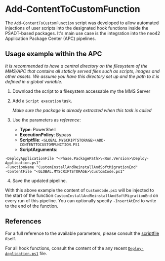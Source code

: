 # Add-ContentToCustomFunction
The `Add-ContentToCustomFunction` script was developed to allow automated injections of user scripts into the designated hook functions inside the PSADT-based packages.
It's main use case is the integration into the neo42 Application Package Center (APC) pipelines.



## Usage example within the APC
*It is recommended to have a central directory on the filesystem of the MMS/APC that contains all staticly served files such as scripts, images and other assets. We assume you have this directory set up and the path to it is defined in a global variable.*
1. Download the script to a filesystem accessable my the MMS Server
2. Add a `Script execution` task.
   
   *Make sure the package is already extracted when this task is called*
3. Use the parameters as *reference*:
   - **Type**: PowerShell
   - **ExecutionPolicy**: Bypass
   - **Scriptfile**: `<GLOBAL.MYSCRIPTSTORAGE>\ADD-CONTENTTOCUSTOMFUNCTION.PS1`
   - **ScriptArguments**: 
```
-DeployApplicationFile "<Phase.PackagePath>\<Run.Version>\Deploy-Application.ps1" 
-FunctionName "CustomInstallAndReinstallAndSoftMigrationEnd"
-ContentFile "<GLOBAL.MYSCRIPTSTORAGE>\CustomCode.ps1"
```
4. Save the updated pipeline.
  
With this above example the content of `CustomCode.ps1` will be injected to the start of the function `CustomInstallAndReinstallAndSoftMigrationEnd` on every run of this pipeline. You can optionally specify `-InsertAtEnd` to write to the end of the function. 


## References
For a full reference to the available parameters, please consult the [scriptfile](Pipelines/Add-ContentToCustomFunction.ps1) itself.

For all hook functions, consult the content of the any recent [`Deploy-Application.ps1`](https://github.com/neo42-GmbH/PSAppDeployToolKitExtensions/blob/production/Deploy-Application.ps1) file. 